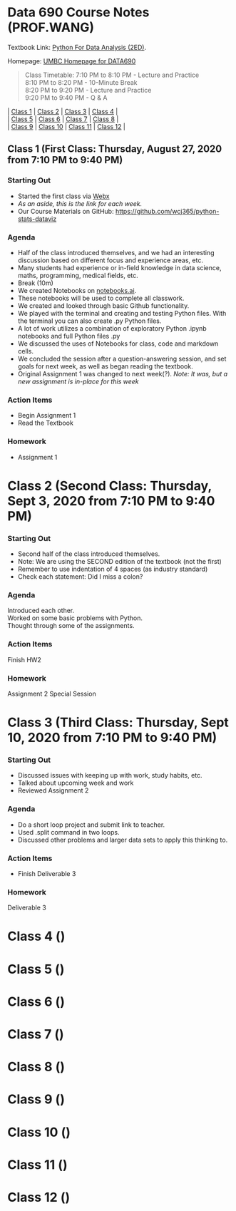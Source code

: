 # Data 690 Course Notes (PROF.WANG)

Textbook Link:
[Python For Data Analysis (2ED)](https://www.programmer-books.com/wp-content/uploads/2019/04/Python-for-Data-Analysis-2nd-Edition.pdf).

Homepage:
[UMBC Homepage for DATA690](https://blackboard.umbc.edu/ultra/courses/_58304_1/cl/outline)

> Class Timetable:
> 7:10 PM to 8:10 PM - Lecture and Practice  
> 8:10 PM to 8:20 PM - 10-Minute Break  
> 8:20 PM to 9:20 PM - Lecture and Practice  
> 9:20 PM to 9:40 PM - Q & A  

| [Class 1](#class-1) | [Class 2](#class-2) | [Class 3](#class-3) | [Class 4](#class-4) |  
| [Class 5](#class-5) | [Class 6](#class-6) | [Class 7](#class-7) | [Class 8](#class-8) |  
| [Class 9](#class-9) | [Class 10](#class-10) | [Class 11](#class-7) | [Class 12](#class-12) |
<a name="class-1"></a>
## Class 1 (First Class: Thursday, August 27, 2020 from 7:10 PM to 9:40 PM)
### Starting Out
- Started the first class via [Webx](https://umbc.webex.com/meet/jaywang)
- *As an aside, this is the link for each week.*
- Our Course Materials on GitHub:  https://github.com/wcj365/python-stats-dataviz

### Agenda
- Half of the class introduced themselves, and we had an interesting discussion based on different focus and experience areas, etc.
- Many students had experience or in-field knowledge in data science, maths, programming, medical fields, etc.
- Break (10m)
- We created Notebooks on [notebooks.ai](http://www.notebooks.ai).
- These notebooks will be used to complete all classwork.
- We created and looked through basic Github functionality.
- We played with the terminal and creating and testing Python files. With the terminal you can also create .py Python files.
- A lot of work utilizes a combination of exploratory Python .ipynb notebooks and full Python files .py
- We discussed the uses of Notebooks for class, code and markdown cells.
- We concluded the session after a question-answering session, and set goals for next week, as well as began reading the textbook.
- Original Assignment 1 was changed to next week(?). *Note: It was, but a new assignment is in-place for this week*

### Action Items
- Begin Assignment 1
- Read the Textbook

### Homework
- Assignment 1

<a name="class-2"></a>
# Class 2 (Second Class: Thursday, Sept 3, 2020 from 7:10 PM to 9:40 PM)
### Starting Out
- Second half of the class introduced themselves. 
- Note: We are using the SECOND edition of the textbook (not the first)
- Remember to use indentation of 4 spaces (as industry standard)
- Check each statement: Did I miss a colon?

### Agenda
Introduced each other.  
Worked on some basic problems with Python.  
Thought through some of the assignments.  

### Action Items
Finish HW2

### Homework
Assignment 2
Special Session

# Class 3 (Third Class: Thursday, Sept 10, 2020 from 7:10 PM to 9:40 PM)
### Starting Out
- Discussed issues with keeping up with work, study habits, etc.
- Talked about upcoming week and work
- Reviewed Assignment 2

### Agenda
- Do a short loop project and submit link to teacher.
- Used .split command in two loops. 
- Discussed other problems and larger data sets to apply this thinking to. 

### Action Items
- Finish Deliverable 3

### Homework
Deliverable 3

# Class 4 ()
# Class 5 ()
# Class 6 ()
# Class 7 ()
# Class 8 ()
# Class 9 ()
# Class 10 ()
# Class 11 ()
# Class 12 ()


